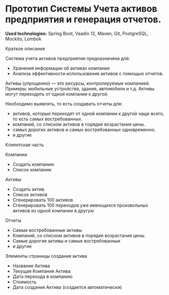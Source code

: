 # Прототип Системы Учета активов предприятия и генерация отчетов. 
 
 <b>Used technologies:</b> Spring Boot, Vaadin 12, Maven, Git, PostgreSQL, Mockito, Lombok  
 
Краткое описание 

Система учета активов предприятия предназначена для:

- Хранения информации об активах компании
- Анализа эффективности использования активов с помощью отчетов.
   
Активы (упрощенно) — это ресурсы, контролируемые компанией. 
Примеры: мобильные устройства, здания, автомобили и т.д. 
Активы могут переходить от одной компании к другой. 

Необходимо выявлять, то есть создавать отчеты для:  

- активов, которые переходят от одной компании к другой чаще всего, то есть самых востребованных. 
- компаний, со списком активов в порядке возрастания цены. 
- самых дорогих активов и самых востребованных одновременно.
- и другие 

Клиентская часть 

Компании 

- Создать компанию 
- Список компании 

Активы 

- Создать актив.
- Список активов 
- Сгенерировать 100 активов
- Сгенерировать 100 переходов уже имеющихся произвольных активов из одной компании в другую
 
Отчеты 

- Самые востребованные активы
- Компаний, со списком активов в порядке возрастания цены.
- Самые дорогие активы и самые востребованные
- и другие 
 
Элементы страницы создания актива

- Название Актива
- Текущая Компания Актива
- Дата перехода в компанию
- Стоимость
- Дата создания Актива (создается автоматически) 